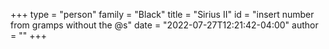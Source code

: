+++
type = "person"
family = "Black"
title = "Sirius II"
id = "insert number from gramps without the @s"
date = "2022-07-27T12:21:42-04:00"
author = ""
+++
